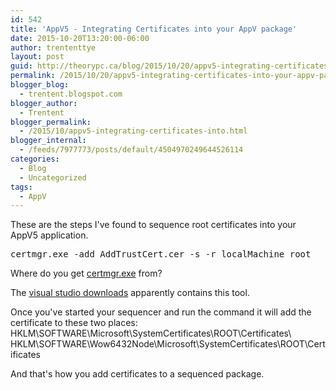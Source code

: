 ```yaml
---
id: 542
title: 'AppV5 - Integrating Certificates into your AppV package'
date: 2015-10-20T13:20:00-06:00
author: trententtye
layout: post
guid: http://theorypc.ca/blog/2015/10/20/appv5-integrating-certificates-into-your-appv-package/
permalink: /2015/10/20/appv5-integrating-certificates-into-your-appv-package/
blogger_blog:
  - trentent.blogspot.com
blogger_author:
  - Trentent
blogger_permalink:
  - /2015/10/appv5-integrating-certificates-into.html
blogger_internal:
  - /feeds/7977773/posts/default/4504970249644526114
categories:
  - Blog
  - Uncategorized
tags:
  - AppV
---
```

These are the steps I've found to sequence root certificates into your AppV5 application.

<pre class="lang:batch decode:true ">certmgr.exe -add AddTrustCert.cer -s -r localMachine root</pre>

Where do you get [certmgr.exe](https://msdn.microsoft.com/en-us/library/e78byta0%28v=vs.110%29.aspx?f=255&MSPPError=-2147217396) from?

The [visual studio downloads](https://www.visualstudio.com/downloads/download-visual-studio-vs) apparently contains this tool.

Once you've started your sequencer and run the command it will add the certificate to these two places:  
HKLM\SOFTWARE\Microsoft\SystemCertificates\ROOT\Certificates\  
HKLM\SOFTWARE\Wow6432Node\Microsoft\SystemCertificates\ROOT\Certificates

And that's how you add certificates to a sequenced package.

<!-- AddThis Advanced Settings generic via filter on the_content -->

<!-- AddThis Share Buttons generic via filter on the_content -->